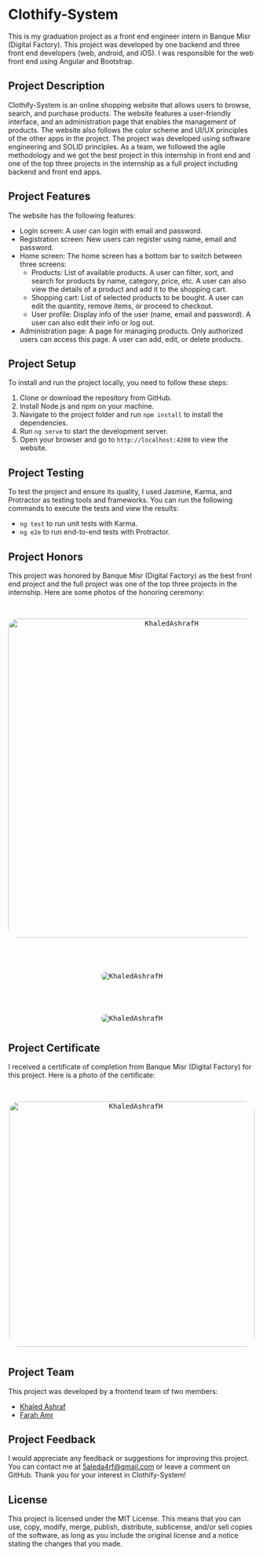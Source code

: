 # Clothify-System
This is my graduation project as a front end engineer intern in Banque Misr (Digital Factory). This project was developed by one backend and three front end developers (web, android, and iOS). I was responsible for the web front end using Angular and Bootstrap.

## Project Description
Clothify-System is an online shopping website that allows users to browse, search, and purchase products. The website features a user-friendly interface, and an administration page that enables the management of products. The website also follows the color scheme and UI/UX principles of the other apps in the project. The project was developed using software engineering and SOLID principles. As a team, we followed the agile methodology and we got the best project in this internship in front end and one of the top three projects in the internship as a full project including backend and front end apps.

## Project Features
The website has the following features:

- Login screen: A user can login with email and password.
- Registration screen: New users can register using name, email and password.
- Home screen: The home screen has a bottom bar to switch between three screens:
  - Products: List of available products. A user can filter, sort, and search for products by name, category, price, etc. A user can also view the details of a product and add it to the shopping cart.
  - Shopping cart: List of selected products to be bought. A user can edit the quantity, remove items, or proceed to checkout.
  - User profile: Display info of the user (name, email and password). A user can also edit their info or log out.
- Administration page: A page for managing products. Only authorized users can access this page. A user can add, edit, or delete products.

## Project Setup

To install and run the project locally, you need to follow these steps:

1. Clone or download the repository from GitHub.
2. Install Node.js and npm on your machine.
3. Navigate to the project folder and run `npm install` to install the dependencies.
4. Run `ng serve` to start the development server.
5. Open your browser and go to `http://localhost:4200` to view the website.

## Project Testing
To test the project and ensure its quality, I used Jasmine, Karma, and Protractor as testing tools and frameworks. You can run the following commands to execute the tests and view the results:

- `ng test` to run unit tests with Karma.
- `ng e2e` to run end-to-end tests with Protractor.


## Project Honors
This project was honored by Banque Misr (Digital Factory) as the best front end project and the full project was one of the top three projects in the internship. Here are some photos of the honoring ceremony:


<br>
<p align="center" margin="auto">
    <kbd>
<img align="center" 
            src="https://github.com/KhaledAshrafH/Clothify-System/blob/main/IMG_20220925_200914.jpg"
            alt="KhaledAshrafH"  height="650" style="border-radius: 20px;"/>
    </kbd>
  </p>
 <h1 align="center"></h1>


 <br>
<p align="center" margin="auto">
    <kbd>
<img align="center" 
            src="https://github.com/KhaledAshrafH/Clothify-System/blob/main/2Z8A3260.jpg"
            alt="KhaledAshrafH" style="border-radius: 20px;"/>
    </kbd>
  </p>
 <h1 align="center"></h1>


 <br>
<p align="center" margin="auto">
    <kbd>
<img align="center" 
            src="https://github.com/KhaledAshrafH/Clothify-System/blob/main/Untitled-8-02.png"
            alt="KhaledAshrafH"   style="border-radius: 20px;"/>
    </kbd>
  </p>
 <h1 align="center"></h1>



## Project Certificate
I received a certificate of completion from Banque Misr (Digital Factory) for this project. Here is a photo of the certificate:


 <br>
<p align="center" margin="auto">
    <kbd>
<img align="center" 
            src="https://github.com/KhaledAshrafH/Clothify-System/blob/main/1665131190316.jpeg"
            alt="KhaledAshrafH"  height="500" style="border-radius: 20px;"/>
    </kbd>
  </p>
 <h1 align="center"></h1>


## Project Team
This project was developed by a frontend team of two members:

- [Khaled Ashraf](https://github.com/KhaledAshrafH)
- [Farah Amr](https://github.com/Farah2001)



## Project Feedback
I would appreciate any feedback or suggestions for improving this project. You can contact me at 5aleda4rf@gmail.com or leave a comment on GitHub. Thank you for your interest in Clothify-System!



## License
This project is licensed under the MIT License. This means that you can use, copy, modify, merge, publish, distribute, sublicense, and/or sell copies of the software, as long as you include the original license and a notice stating the changes that you made.
